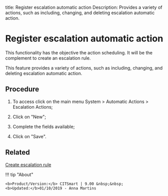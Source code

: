 title: Register escalation automatic action
Description: Provides a variety of actions, such as including, changing, and deleting escalation automatic action.
# Register escalation automatic action

This functionality has the objective the action scheduling. It will be the
complement to create an escalation rule.

This feature provides a variety of actions, such as including, changing, and
deleting escalation automatic action.

Procedure
-------------

1.  To access click on the main menu System \> Automatic Actions \> Escalation
    Actions;

2.  Click on "New";

3.  Complete the fields available;

4.  Click on "Save".

Related
-------

[Create escalation rule](/en-us/citsmart-platform-8/processes/tickets/use/create-escalation-rule.html)


!!! tip "About"

    <b>Product/Version:</b> CITSmart | 9.00 &nbsp;&nbsp;
    <b>Updated:</b>01/10/2019 - Anna Martins
